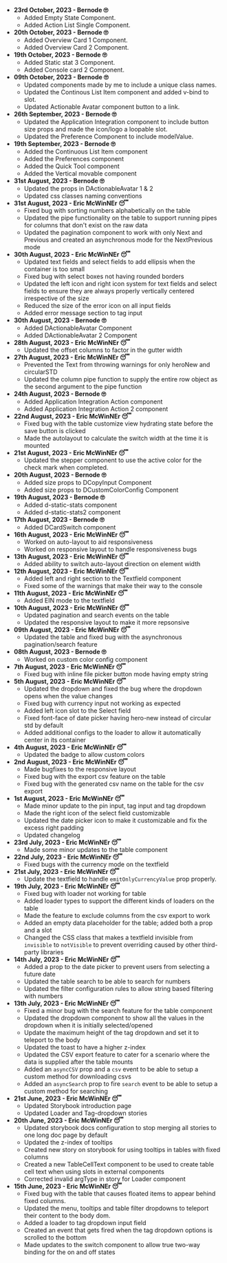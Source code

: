 - **23rd October, 2023 - Bernode 🙄**
    - Added Empty State Component.
    - Added Action List Single Component.
- **20th October, 2023 - Bernode 🙄**
    - Added Overview Card 1 Component.
    - Added Overview Card 2 Component.
- **19th October, 2023 - Bernode 🙄**
    - Added Static stat 3 Component.
    - Added Console card 2 Component.
- **09th October, 2023 - Bernode 🙄**
    - Updated components made by me to include a unique class names.
    - Updated the Continous List Item component and added v-bind to slot.
    - Updated Actionable Avatar component button to a link.
- **26th September, 2023 - Bernode 🙄**
    - Updated the Application Integration component to include button size props and made the icon/logo a loopable slot.
    - Updated the Preference Component to include modelValue.
- **19th September, 2023 - Bernode 🙄**
    - Added the Continuous List Item component
    - Added the Preferences component
    - Added the Quick Tool component
    - Added the Vertical movable component
- **31st August, 2023 - Bernode 🙄**
    - Updated the props in DActionableAvatar 1 & 2
    - Updated css classes naming conventions
- **31st August, 2023 - Eric McWinNEr 😴**
    - Fixed bug with sorting numbers alphabetically on the table
    - Updated the pipe functionality on the table to support running pipes for columns that don't exist on the raw data
    - Updated the pagination component to work with only Next and Previous and created an asynchronous mode for the
      NextPrevious mode
- **30th August, 2023 - Eric McWinNEr 😴**
    - Updated text fields and select fields to add ellipsis when the container is too small
    - Fixed bug with select boxes not having rounded borders
    - Updated the left icon and right icon system for text fields and select fields to ensure they are always properly
      vertically centered irrespective of the size
    - Reduced the size of the error icon on all input fields
    - Added error message section to tag input
- **30th August, 2023 - Bernode 🙄**
    - Added DActionableAvatar Component
    - Added DActionableAvatar 2 Component
- **28th August, 2023 - Eric McWinNEr 😴**
    - Updated the offset columns to factor in the gutter width
- **27th August, 2023 - Eric McWinNEr 😴**
    - Prevented the Text from throwing warnings for only heroNew and circularSTD
    - Updated the column pipe function to supply the entire row object as the second argument to the pipe function
- **24th August, 2023 - Bernode 🙄**
    - Added Application Integration Action component
    - Added Application Integration Action 2 component
- **22nd August, 2023 - Eric McWinNEr 😴**
    - Fixed bug with the table customize view hydrating state before the save button is clicked
    - Made the autolayout to calculate the switch width at the time it is mounted
- **21st August, 2023 - Eric McWinNEr 😴**
    - Updated the stepper component to use the active color for the check mark when completed.
- **20th August, 2023 - Bernode 🙄**
    - Added size props to DCopyInput Component
    - Added size props to DCustomColorConfig Component
- **19th August, 2023 - Bernode 🙄**
    - Added d-static-stats component
    - Added d-static-stats2 component
- **17th August, 2023 - Bernode 🙄**
    - Added DCardSwitch component
- **16th August, 2023 - Eric McWinNEr 😴**
    - Worked on auto-layout to aid responsiveness
    - Worked on responsive layout to handle responsiveness bugs
- **13th August, 2023 - Eric McWinNEr 😴**
    - Added ability to switch auto-layout direction on element width
- **12th August, 2023 - Eric McWinNEr 😴**
    - Added left and right section to the Textfield component
    - Fixed some of the warnings that make their way to the console
- **11th August, 2023 - Eric McWinNEr 😴**
    - Added EIN mode to the textfield
- **10th August, 2023 - Eric McWinNEr 😴**
    - Updated pagination and search events on the table
    - Updated the responsive layout to make it more repsonsive
- **09th August, 2023 - Eric McWinNEr 😴**
    - Updated the table and fixed bug with the asynchronous pagination/search feature
- **08th August, 2023 - Bernode 🙄**
    - Worked on custom color config component
- **7th August, 2023 - Eric McWinNEr 😴**
    - Fixed bug with inline file picker button mode having empty string
- **5th August, 2023 - Eric McWinNEr 😴**
    - Updated the dropdown and fixed the bug where the dropdown opens when the value changes
    - Fixed bug with currency input not working as expected
    - Added left icon slot to the Select field
    - Fixed font-face of date picker having hero-new instead of circular std by default
    - Added additional configs to the loader to allow it automatically center in its container
- **4th August, 2023 - Eric McWinNEr 😴**
    - Updated the badge to allow custom colors
- **2nd August, 2023 - Eric McWinNEr 😴**
    - Made bugfixes to the responsive layout
    - Fixed bug with the export csv feature on the table
    - Fixed bug with the generated csv name on the table for the csv export
- **1st August, 2023 - Eric McWinNEr 😴**
    - Made minor update to the pin input, tag input and tag dropdown
    - Made the right icon of the select field customizable
    - Updated the date picker icon to make it customizable and fix the excess right padding
    - Updated changelog
- **23rd July, 2023 - Eric McWinNEr 😴**
    - Made some minor updates to the table component
- **22nd July, 2023 - Eric McWinNEr 😴**
    - Fixed bugs with the currency mode on the textfield
- **21st July, 2023 - Eric McWinNEr 😴**
    - Update the textfield to handle `emitOnlyCurrencyValue` prop properly.
- **19th July, 2023 - Eric McWinNEr 😴**
    - Fixed bug with loader not working for table
    - Added loader types to support the different kinds of loaders on the table
    - Made the feature to exclude columns from the csv export to work
    - Added an empty data placeholder for the table; added both a prop and a slot
    - Changed the CSS class that makes a textfield invisible from `invisible` to `notVisible` to prevent overriding
      caused by other third-party libraries
- **14th July, 2023 - Eric McWinNEr 😴**
    - Added a prop to the date picker to prevent users from selecting a future date
    - Updated the table search to be able to search for numbers
    - Updated the filter configuration rules to allow string based filtering with numbers
- **13th July, 2023 - Eric McWinNEr 😴**
    - Fixed a minor bug with the search feature for the table component
    - Updated the dropdown component to show all the values in the dropdown when it is initially selected/opened
    - Update the maximum height of the tag dropdown and set it to teleport to the body
    - Updated the toast to have a higher z-index
    - Updated the CSV export feature to cater for a scenario where the data is supplied after the table mounts
    - Added an `asyncCSV` prop and a `csv` event to be able to setup a custom method for downloading csvs
    - Added an `asyncSearch` prop to fire `search` event to be able to setup a custom method for searching
- **21st June, 2023 - Eric McWinNEr 😴**
    - Updated Storybook introduction page
    - Updated Loader and Tag-dropdown stories
- **20th June, 2023 - Eric McWinNEr 😴**
    - Updated storybook docs configuration to stop merging all stories to one long doc page by default
    - Updated the z-index of tooltips
    - Created new story on storybook for using tooltips in tables with fixed columns
    - Created a new TableCellText component to be used to create table cell text when using slots in external components
    - Corrected invalid argType in story for Loader component
- **15th June, 2023 - Eric McWinNEr 😴**
    - Fixed bug with the table that causes floated items to appear behind fixed columns.
    - Updated the menu, tooltips and table filter dropdowns to teleport their content to the body dom.
    - Added a loader to tag dropdown input field
    - Created an event that gets fired when the tag dropdown options is scrolled to the bottom
    - Made updates to the switch component to allow true two-way binding for the on and off states
